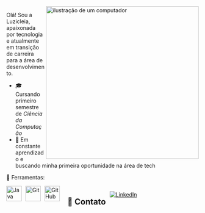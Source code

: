<img src="https://raw.githubusercontent.com/MicaelliMedeiros/micaellimedeiros/master/image/computer-illustration.png" alt="ilustração de um computador" min-width="400px" max-width="400px" width="400px" align="right">

<p align="left"> 
   Olá! Sou a Luzicleia, apaixonada por tecnologia e atualmente em transição de carreira para a área de desenvolvimento. 
 
- 🎓 Cursando primeiro semestre de *Ciência da Computação*
- 🚀 Em constante aprendizado e buscando minha primeira oportunidade na área de tech 
</p>



<p align="left">
  💼 Ferramentas: <div style="display: flex; gap: 10px;">
  <img src="https://cdn.jsdelivr.net/gh/devicons/devicon/icons/java/java-original.svg" width="40" title="Java"/>
  <img src="https://cdn.jsdelivr.net/gh/devicons/devicon/icons/git/git-original.svg" width="40" title="Git"/>
  <img src="https://cdn.jsdelivr.net/gh/devicons/devicon/icons/github/github-original.svg" width="40" title="GitHub"/>
</p>

## 📲 Contato

[![LinkedIn](https://img.shields.io/badge/LinkedIn-blue?style=for-the-badge&logo=linkedin&logoColor=white)](http://www.linkedin.com/in/luzicleia-neto)
